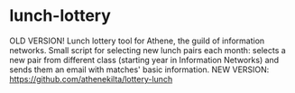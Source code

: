 # lunch-lottery
OLD VERSION! Lunch lottery tool for Athene, the guild of information networks. Small script for selecting new lunch pairs each month: selects a new pair from different class (starting year in Information Networks) and sends them an email with matches' basic information. 
NEW VERSION: https://github.com/athenekilta/lottery-lunch
